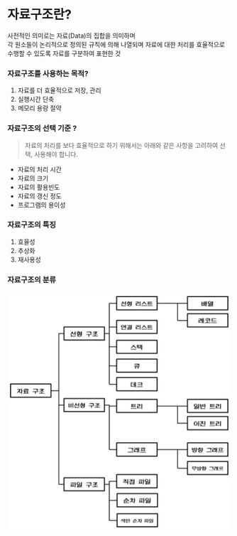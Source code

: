 # 자료구조란?
사전적인 의미로는 자료(Data)의 집합을 의미하며  
각 원소들이 논리적으로 정의된 규칙에 의해 나열되며 자료에 대한 처리를 효율적으로 수행할 수 있도록 자료를 구분하여 표현한 것

### 자료구조를 사용하는 목적?
1. 자료를 더 효율적으로 저장, 관리
2. 실행시간 단축
3. 메모리 용량 절약

### 자료구조의 선택 기준 ?
> 자료의 처리를 보다 효율적으로 하기 위해서는 아래와 같은 사항을 고려하여 선택, 사용해야 합니다.

- 자료의 처리 시간
- 자료의 크기
- 자료의 활용빈도
- 자료의 갱신 정도
- 프로그램의 용이성

### 자료구조의 특징
1. 효율성  
2. 추상화
3. 재사용성

### 자료구조의 분류
![](../img/datastructure.png)